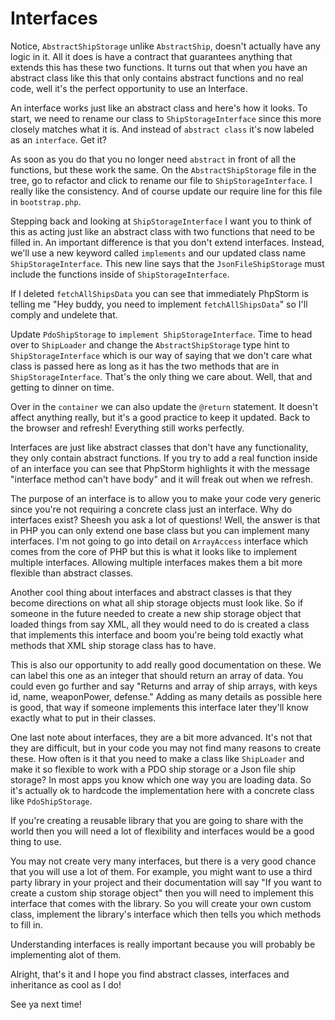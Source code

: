 # Interfaces

Notice, `AbstractShipStorage` unlike `AbstractShip`, doesn't actually have any 
logic in it. All it does is have a contract that guarantees anything that extends this has these two
functions. It turns out that when you have an abstract class like this that only contains abstract
functions and no real code, well it's the perfect opportunity to use an Interface. 

An interface works just like an abstract class and here's how it looks. To start, we need to rename
our class to `ShipStorageInterface` since this more closely matches what it is. And instead of
`abstract class` it's now labeled as an `interface`. Get it?

As soon as you do that you no longer need `abstract` in front of all the functions, but these work the same. 
On the `AbstractShipStorage` file in the tree, go to refactor and click to rename our file to `ShipStorageInterface`. 
I really like the consistency. And of course update our require line for this file in `bootstrap.php`. 

Stepping back and looking at `ShipStorageInterface` I want you to think of this as acting just like
an abstract class with two functions that need to be filled in. An important difference is that you
don't extend interfaces. Instead, we'll use a new keyword called `implements` and our updated class name
`ShipStorageInterface`. This new line says that the `JsonFileShipStorage` must include the functions
inside of `ShipStorageInterface`.  

If I deleted `fetchAllShipsData` you can see that immediately PhpStorm is telling me "Hey buddy, 
you need to implement `fetchAllShipsData`" so I'll comply and undelete that. 

Update `PdoShipStorage` to `implement ShipStorageInterface`. Time to head over to `ShipLoader` 
and change the `AbstractShipStorage` type hint to `ShipStorageInterface` which is our way of
saying that we don't care what class is passed here as long as it has the two methods that
are in `ShipStorageInterface`. That's the only thing we care about. Well, that and getting to
dinner on time.

Over in the `container` we can also update the `@return` statement. It doesn't affect anything really,
but it's a good practice to keep it updated. Back to the browser and refresh! Everything still works
perfectly. 

Interfaces are just like abstract classes that don't have any functionality, they only contain
abstract functions. If you try to add a real function inside of an interface you can see that
PhpStorm highlights it with the message "interface method can't have body" and it will freak out
when we refresh. 

The purpose of an interface is to allow you to make your code very generic since you're not requiring
a concrete class just an interface. Why do interfaces exist? Sheesh you ask a lot of questions!
Well, the answer is that in PHP you can only extend one base class but you can implement many
interfaces. I'm not going to go into detail on `ArrayAccess` interface which comes from the core of PHP
but this is what it looks like to implement multiple interfaces. Allowing multiple interfaces makes
them a bit more flexible than abstract classes.

Another cool thing about interfaces and abstract classes is that they become directions on what all
ship storage objects must look like. So if someone in the future needed to create a new ship storage 
object that loaded things from say XML, all they would need to do is created a class that implements
this interface and boom you're being told exactly what methods that XML ship storage class has to have. 

This is also our opportunity to add really good documentation on these. We can label this one as an
integer that should return an array of data. You could even go further and say "Returns and array of ship arrays,
with keys id, name, weaponPower, defense." Adding as many details as possible here is good, that way if
someone implements this interface later they'll know exactly what to put in their classes. 

One last note about interfaces, they are a bit more advanced. It's not that they are difficult, but in your
code you may not find many reasons to create these. How often is it that you need to make a class
like `ShipLoader` and make it so flexible to work with a PDO ship storage or a Json file ship storage?
In most apps you know which one way you are loading data. So it's actually ok to hardcode the implementation
here with a concrete class like `PdoShipStorage`. 

If you're creating a reusable library that you are going to share with the world then you will need
a lot of flexibility and interfaces would be a good thing to use. 

You may not create very many interfaces, but there is a very good chance that you will use a lot of 
them. For example, you might want to use a third party library in your project and their documentation
will say "If you want to create a custom ship storage object" then you will need to implement this 
interface that comes with the library. So you will create your own custom class, implement the library's
interface which then tells you which methods to fill in. 

Understanding interfaces is really important because you will probably be implementing alot of them. 

Alright, that's it and I hope you find abstract classes, interfaces and inheritance as cool as I do!

See ya next time!

